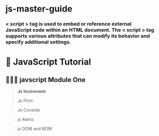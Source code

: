 # js-master-guide

### < script > tag is used to embed or reference external JavaScript code within an HTML document. The < script > tag supports various attributes that can modify its behavior and specify additional settings.



# 🦝 JavaScript Tutorial

## 🧑🏼‍🎓 javscript Module One

> **Js Inviroment**

> Js Print

> Js Console

> js Alerts

> js DOM and BOM

